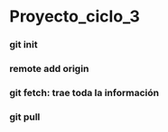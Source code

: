 # Proyecto_ciclo_3
### git init
### remote add origin 
### git fetch: trae toda la información
### git pull